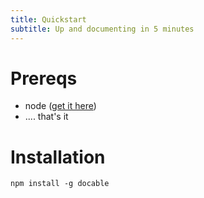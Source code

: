 ```yaml
---
title: Quickstart
subtitle: Up and documenting in 5 minutes
---
```


# Prereqs

- node ([get it here]())
- .... that's it

# Installation

```
npm install -g docable
```

